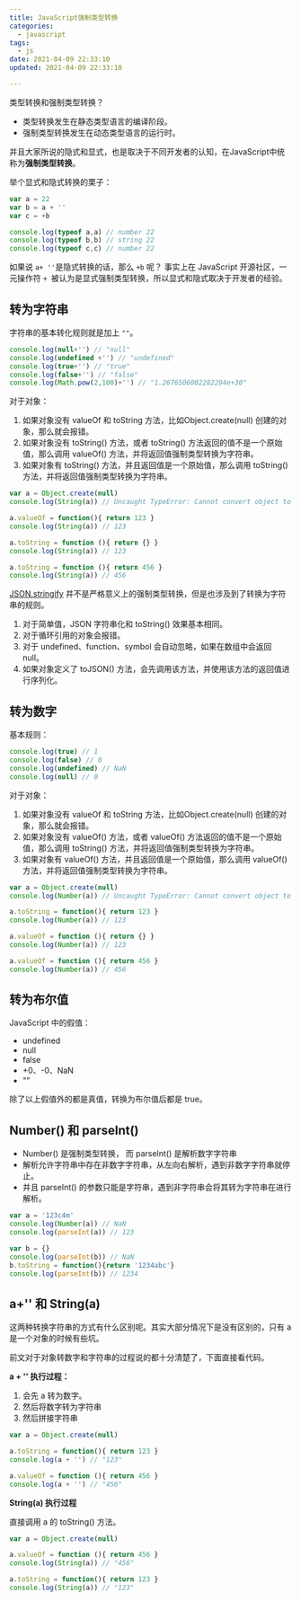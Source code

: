 ```yaml
---
title: JavaScript强制类型转换
categories:
  - javascript
tags:
  - js
date: 2021-04-09 22:33:10
updated: 2021-04-09 22:33:10

---
```


类型转换和强制类型转换？

- 类型转换发生在静态类型语言的编译阶段。
- 强制类型转换发生在动态类型语言的运行时。

并且大家所说的隐式和显式，也是取决于不同开发者的认知，在JavaScript中统称为**强制类型转换**。
<!--more-->

举个显式和隐式转换的栗子：

```js
var a = 22
var b = a + ''
var c = +b

console.log(typeof a,a) // number 22
console.log(typeof b,b) // string 22
console.log(typeof c,c) // number 22
```

如果说 `a+ ''`是隐式转换的话，那么 `+b` 呢？ 事实上在 JavaScript 开源社区，一元操作符  `+ `被认为是显式强制类型转换，所以显式和隐式取决于开发者的经验。
## 转为字符串

字符串的基本转化规则就是加上 `""`。

```js
console.log(null+'') // "null"
console.log(undefined +'') // "undefined"
console.log(true+'') // "true"
console.log(false+'') // "false"
console.log(Math.pow(2,100)+'') // "1.2676506002282294e+30"
```

对于对象：

1. 如果对象没有 valueOf 和 toString 方法，比如Object.create(null) 创建的对象，那么就会报错。
2. 如果对象没有 toString() 方法，或者 toString() 方法返回的值不是一个原始值，那么调用 valueOf() 方法，并将返回值强制类型转换为字符串。
3. 如果对象有 toString() 方法，并且返回值是一个原始值，那么调用 toString() 方法，并将返回值强制类型转换为字符串。

```js
var a = Object.create(null)
console.log(String(a)) // Uncaught TypeError: Cannot convert object to primitive value

a.valueOf = function(){ return 123 }
console.log(String(a)) // 123

a.toString = function (){ return {} }
console.log(String(a)) // 123

a.toString = function (){ return 456 }
console.log(String(a)) // 456
```

[JSON.stringify](https://developer.mozilla.org/zh-CN/docs/Web/JavaScript/Reference/Global_Objects/JSON/stringify) 并不是严格意义上的强制类型转换，但是也涉及到了转换为字符串的规则。

1. 对于简单值，JSON 字符串化和 toString() 效果基本相同。
2. 对于循环引用的对象会报错。
3. 对于 undefined、function、symbol 会自动忽略，如果在数组中会返回null。
4. 如果对象定义了 toJSON() 方法，会先调用该方法，并使用该方法的返回值进行序列化。

## 转为数字

基本规则：

```js
console.log(true) // 1
console.log(false) // 0
console.log(undefined) // NaN
console.log(null) // 0
```

对于对象：

1. 如果对象没有 valueOf 和 toString 方法，比如Object.create(null) 创建的对象，那么就会报错。
2. 如果对象没有 valueOf() 方法，或者 valueOf() 方法返回的值不是一个原始值，那么调用 toString() 方法，并将返回值强制类型转换为字符串。
3. 如果对象有 valueOf() 方法，并且返回值是一个原始值，那么调用 valueOf() 方法，并将返回值强制类型转换为字符串。

```js
var a = Object.create(null)
console.log(Number(a)) // Uncaught TypeError: Cannot convert object to primitive value

a.toString = function(){ return 123 }
console.log(Number(a)) // 123

a.valueOf = function (){ return {} }
console.log(Number(a)) // 123

a.valueOf = function (){ return 456 }
console.log(Number(a)) // 456
```

## 转为布尔值

JavaScript 中的假值：

- undefined
- null
- false
- +0、-0、NaN
- ""

除了以上假值外的都是真值，转换为布尔值后都是 true。

## Number() 和 parseInt()

- Number() 是强制类型转换， 而 parseInt() 是解析数字字符串
- 解析允许字符串中存在非数字字符串，从左向右解析，遇到非数字字符串就停止。
- 并且 parseInt() 的参数只能是字符串，遇到非字符串会将其转为字符串在进行解析。

```js
var a = '123c4m'
console.log(Number(a)) // NaN
console.log(parseInt(a)) // 123

var b = {}
console.log(parseInt(b)) // NaN
b.toString = function(){return '1234abc'}
console.log(parseInt(b)) // 1234
```

## a+'' 和 String(a)

这两种转换字符串的方式有什么区别呢。其实大部分情况下是没有区别的，只有 a 是一个对象的时候有些坑。

前文对于对象转数字和字符串的过程说的都十分清楚了，下面直接看代码。

**a + '' 执行过程：**

1. 会先 a 转为数字。
2. 然后将数字转为字符串
3. 然后拼接字符串

```js
var a = Object.create(null)

a.toString = function(){ return 123 }
console.log(a + '') // "123"

a.valueOf = function (){ return 456 }
console.log(a + '') // "456"
```

**String(a) 执行过程**

直接调用 a 的 toString() 方法。

```js
var a = Object.create(null)

a.valueOf = function (){ return 456 }
console.log(String(a)) // "456"

a.toString = function(){ return 123 }
console.log(String(a)) // "123"
```

